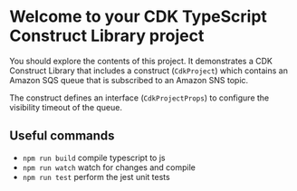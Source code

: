 # Welcome to your CDK TypeScript Construct Library project

You should explore the contents of this project. It demonstrates a CDK Construct Library that includes a construct (`CdkProject`)
which contains an Amazon SQS queue that is subscribed to an Amazon SNS topic.

The construct defines an interface (`CdkProjectProps`) to configure the visibility timeout of the queue.

## Useful commands

* `npm run build`   compile typescript to js
* `npm run watch`   watch for changes and compile
* `npm run test`    perform the jest unit tests

